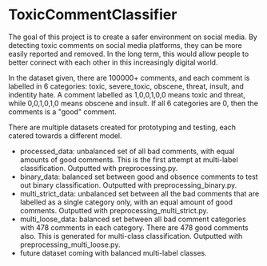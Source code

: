 # ToxicCommentClassifier

The goal of this project is to create a safer environment on social media. By detecting toxic comments on social media platforms, they can be more easily reported and removed. In the long term, this would allow people to better connect with each other in this increasingly digital world.

In the dataset given, there are 100000+ comments, and each comment is labelled in 6 categories: toxic, severe_toxic, obscene, threat, insult, and indentity hate. A comment labelled as 1,0,0,1,0,0 means toxic and threat, while 0,0,1,0,1,0 means obscene and insult. If all 6 categories are 0, then the comments is a "good" comment.

There are multiple datasets created for prototyping and testing, each catered towards a different model. 
* processed_data: unbalanced set of all bad comments, with equal amounts of good comments. This is the first attempt at multi-label classification. Outputted with preprocessing.py.
* binary_data: balanced set between good and obsence comments to test out binary classification. Outputted with preprocessing_binary.py.
* multi_strict_data: unbalanced set between all the bad comments that are labelled as a single category only, with an equal amount of good comments. Outputted with preprocessing_multi_strict.py.
* multi_loose_data: balanced set between all bad comment categories with 478 comments in each category. There are 478 good comments also. This is generated for multi-class classification. Outputted with preprocessing_multi_loose.py.
* future dataset coming with balanced multi-label classes.

